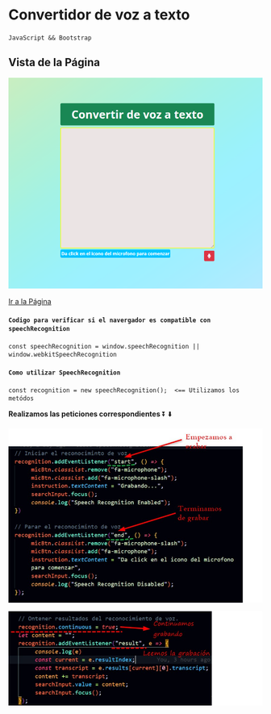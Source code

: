 # Convertidor de voz a texto
`JavaScript && Bootstrap`    
    
## Vista de la Página
![image](vista.png)

[Ir a la Página](https://jovial-nobel-86aba6.netlify.app/)

#### ``Codigo para verificar si el navergador es compatible con  speechRecognition``

    const speechRecognition = window.speechRecognition || window.webkitSpeechRecognition

#### ``Como utilizar SpeechRecognition``

    const recognition = new speechRecognition();  <== Utilizamos los metódos

**Realizamos las peticiones correspondientes** ⏬ :arrow_down:

![image](nota1.jpg) 


![image](nota2.jpg) 